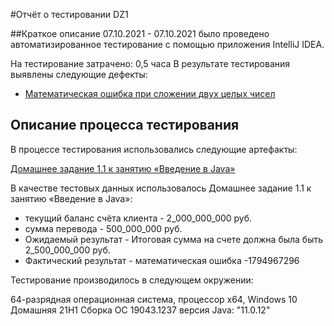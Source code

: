 #Отчёт о тестировании DZ1

##Краткое описание
07.10.2021 - 07.10.2021 было проведено автоматизированное тестирование с помощью приложения IntelliJ IDEA.

На тестирование затрачено: 0,5 часа В результате тестирования выявлены следующие дефекты:

* [Математическая ошибка при сложении двух целых чисел](https://github.com/evgeniy150589/JavaDZ1/issues/1)


## Описание процесса тестирования

В процессе тестирования использовались следующие артефакты:

[Домашнее задание 1.1 к занятию «Введение в Java»](https://github.com/netology-code/javaqa-homeworks/blob/master/intro/MERGED.md#%D0%B7%D0%B0%D0%B4%D0%B0%D1%87%D0%B0-1---money-transfer)

В качестве тестовых данных использовалось Домашнее задание 1.1 к занятию «Введение в Java»:

* текущий баланс счёта клиента - 2_000_000_000 руб.
* сумма перевода - 500_000_000 руб.
* Ожидаемый результат - Итоговая сумма на счете должна была быть 2_500_000_000 руб.
* Фактический результат - математическая ошибка -1794967296

Тестирование производилось в следующем окружении:

64-разрядная операционная система, процессор х64, Windows 10 Домашняя 21H1 Сборка ОС 19043.1237
версия Java: "11.0.12"